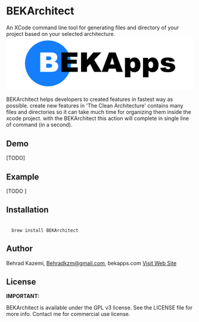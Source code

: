 # BEKArchitect
An XCode command line tool for generating files and directory of your project based on your selected architecture.
<img src="https://github.com/behrad-kzm/BEKDesing/blob/master/Images/BEKHeader.png">

BEKArchitect helps developers to created features in fastest way as possible. create new features in 'The Clean Architecture' contains many files and directories so it can take much time for organizing them inside the xcode project.
with the BEKArchitect this action will complete in single line of command (in a second).

## Demo
[TODO]

## Example
[TODO
]
## Installation
```

  brew install BEKArchitect

```


## Author
Behrad Kazemi, Behradkzm@gmail.com, bekapps.com
<a href="https://bekapps.com"> Visit Web Site </a>
## License

__IMPORTANT:__

BEKArchitect is available under the GPL v3 license. See the LICENSE file for more info.
Contact me for commercial use license.
